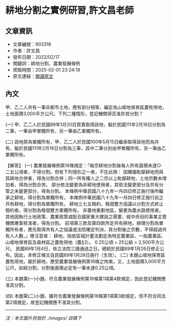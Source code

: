 # 耕地分割之實例研習,許文昌老師

## 文章資訊
- 文章編號：903316
- 作者：許文昌
- 發布日期：2022/02/17
- 關鍵詞：耕地分割、農業發展條例
- 爬取時間：2025-02-01 23:24:19
- 原文連結：[閱讀原文](https://real-estate.get.com.tw/Columns/detail.aspx?no=903316)

## 內文


甲、乙二人共有一筆非都市土地，應有部分相等，編定為山坡地保育區農牧用地，土地面積3,000平方公尺。下列二種情形，登記機關得否准許其分割？


(一) 甲、乙二人於民國89年1月20日買賣取得該地，擬於民國111年2月16日分割為二筆，一筆由甲單獨所有，另一筆由乙單獨所有。


(二) 該地原為單獨所有，甲、乙二人於民國100年5月15日繼承取得該地而為共有，擬於民國111年2月16日分割為三筆，其中二筆分別由甲單獨所有，另一筆由乙單獨所有。


【解答】
(一) 農業發展條例第16條規定：「每宗耕地分割後每人所有面積未達○‧二五公頃者，不得分割。但有下列情形之一者，不在此限：
因購置毗鄰耕地而與其耕地合併者，得為分割合併；同一所有權人之二宗以上毗鄰耕地，土地宗數未增加者，得為分割合併。
部分依法變更為非耕地使用者，其依法變更部分及共有分管之未變更部分，得為分割。
本條例中華民國八十九年一月四日修正施行後所繼承之耕地，得分割為單獨所有。
本條例中華民國八十九年一月四日修正施行前之共有耕地，得分割為單獨所有。
耕地三七五租約，租佃雙方協議以分割方式終止租約者，得分割為租佃雙方單獨所有。
非農地重劃地區，變更為農水路使用者。
其他因執行土地政策、農業政策或配合國家重大建設之需要，經中央目的事業主管機關專案核准者，得為分割。
前項第三款及第四款所定共有耕地，辦理分割為單獨所有者，應先取得共有人之協議或法院確定判決，其分割後之宗數，不得超過共有人人數。」應注意者：
耕地，指依區域計畫法劃定為特定農業區、一般農業區、山坡地保育區及森林區之農牧用地（農§3）。
0.25公頃 = 25公畝 = 2,500平方公尺。
民國89年1月4日，係立法院三讀通過之日。總統於民國89年1月26日修正公布。因此，本修正條文自民國89年1月28日施行（生效）。
(二) 本題山坡地保育區農牧用地，屬於耕地，應受農業發展條例第16條之拘束。又，土地面積3,000平方公尺，如經分割，分割後面積必定有一筆未達0.25公頃。


(三) 本題第(一)小題，符合農業發展條例第16條第1項第4款規定，因此登記機關應准其分割。


(四) 本題第(二)小題，雖符合農業發展條例第16條第1項第3款規定，但不符合同法第2項規定，故登記機關應不准其分割。

---
*注：本文圖片存放於 ./images/ 目錄下*
